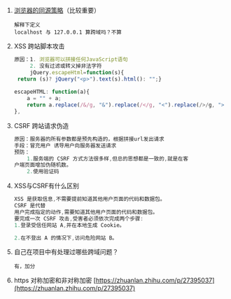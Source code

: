 1. [浏览器的同源策略](http://www.ruanyifeng.com/blog/2016/04/same-origin-policy.html)（比较重要）

   ```
   解释下定义
   localhost 与 127.0.0.1 算跨域吗？不算
   ```

2. XSS 跨站脚本攻击

   ```js
   原因：1. 浏览器可以拼接任何JavaScript语句
        2. 没有过滤或转义掉非法字符
        jQuery.escapeHtml=function(s){
   	return (s)? jQuery("<p>").text(s).html(): "";}
	
   escapeHTML: function(a){  
       a = "" + a;  
       return a.replace(/&/g, "&").replace(/</g, "<").replace(/>/g, ">").replace(/"/g, """).replace(/'/g, "'");;  
   },
   ```

3. CSRF 跨站请求伪造

   ```js
   原因：服务器的所有参数都是预先构造的，根据拼接url发出请求
   手段：冒充用户 诱导用户向服务器发送请求
   预防：
       1.服务端的 CSRF 方式方法很多样,但总的思想都是一致的,就是在客
   户端页面增加伪随机数。
       2.使用验证码
   ```

4. XSS与CSRF有什么区别

   ```js
   XSS 是获取信息,不需要提前知道其他用户页面的代码和数据包。
   CSRF 是代替
   用户完成指定的动作,需要知道其他用户页面的代码和数据包。 
   要完成一次 CSRF 攻击,受害者必须依次完成两个步骤: 
   1.登录受信任网站 A,并在本地生成 Cookie。

   2.在不登出 A 的情况下,访问危险网站 B。
   ```

5. 自己在项目中有处理过哪些跨域问题？

   ```
   有，加分
   ```

6. https 对称加密和非对称加密 [https://zhuanlan.zhihu.com/p/27395037](https://zhuanlan.zhihu.com/p/27395037)



